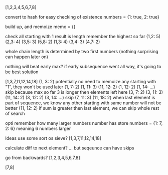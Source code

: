 [1,2,3,4,5,6,7,8]

convert to hash for easy checking of existence
numbers = {1: true, 2: true}

build up, and memoize
memo = {}

check all starting with 1
result is length
remember the highest so far
(1,2: 5) (2,3: 4) (3,5: 3) (5,8: 2)
(1,3: 4) (3,4: 3) (4,7: 2)

whole chain length is determined by two first numbers
(nothing surprising can happen later on)

nothing will beat early max?
if early subsequence went all way, it's going to be best solution




[1,3,7,11,12,14,18]
(1, 3: 2) potentially no need to memoize any starting with "1", they won't be used later
(1, 7: 2)
(1, 11: 3) (11, 12: 2)
(1, 12: 2)
(1, 14: ...) skip because max so far 3 is longer then elements left here
(3, 7: 2)
(3, 11: 3) (11, 14: 2)
(3, 12: 2)
(3, 14: ...) skip
(7, 11: 3) (11, 18: 2) when last element is part of sequence, we know any other starting with same number will not be better
(11, 12: 2) if sum is greater then last element, we can skip whole rest of search

opti remember how many larger numbers number has
store numbers = {1: 7, 2: 6} meaning 6 numbers larger



Ideas
use some sort os sieve?
[1,3,7,11,12,14,18]

calculate diff to next element?
... but seqeunce can have skips

go from backwards?
[1,2,3,4,5,6,7,8]

[7,8]
